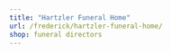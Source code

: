 ```yaml
---
title: "Hartzler Funeral Home"
url: /frederick/hartzler-funeral-home/
shop: funeral directors
---
```


